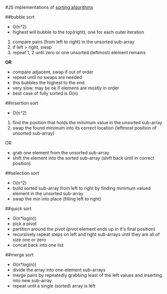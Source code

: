 #JS implementations of [sorting algorithms](https://en.wikipedia.org/wiki/Sorting_algorithm)

##bubble sort
- O(n^2)
- highest will bubble to the top(right), one for each outer iteration

1. compare pairs (from left to right) in the unsorted sub-array
2. if left > right, swap
3. repeat 1, 2 until zero or one unsorted (leftmost) element remains

**OR**

- compare adjacent, swap if out of order
- repeat until no swaps are needed
- this bubbles the highest to the end
- very slow, may be ok if elemens are mostly in order
- best case of fully sorted is O(n)

##insertion sort
- O(n^2)

1. find the position that holds the minimum value in the unsorted sub-array
2. swap the found minimum into its correct location (leftmost position of unsorted sub-array)

OR

- grab one element from the unsorted sub-array
- shift the element into the sorted sub-array (shift back until in correct position)

##selection sort
- O(n^2)
- build sorted sub-array from left to right by finding minimum valued element in the unsorted sub-array
- swap the min into place (filling left to right)


##quick sort
- O(n*log(n))
- pick a pivot
- partition around the pivot (pivot element ends up in it's final position)
- recursively repeat steps on left and right sub-arrays until they are all of size one or zero
- concat back into one list


##merge sort
- O(n*log(n))
- divide the array into one-element sub-arrays
- merge pairs by repeatedly grabbing least of the left values and inserting into new sub-array
- repeat until a single (sorted) array is left 
